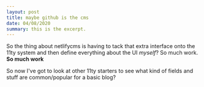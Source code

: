 ```yaml
---
layout: post
title: maybe github is the cms
date: 04/08/2020
summary: this is the excerpt. 
---
```


So the thing about netlifycms is having to tack that extra interface onto the 11ty system and then define everything about the UI *myself*? So much work.  
**So much work**

So now I've got to look at other 11ty starters to see what kind of fields and stuff are common/popular for a basic blog?
